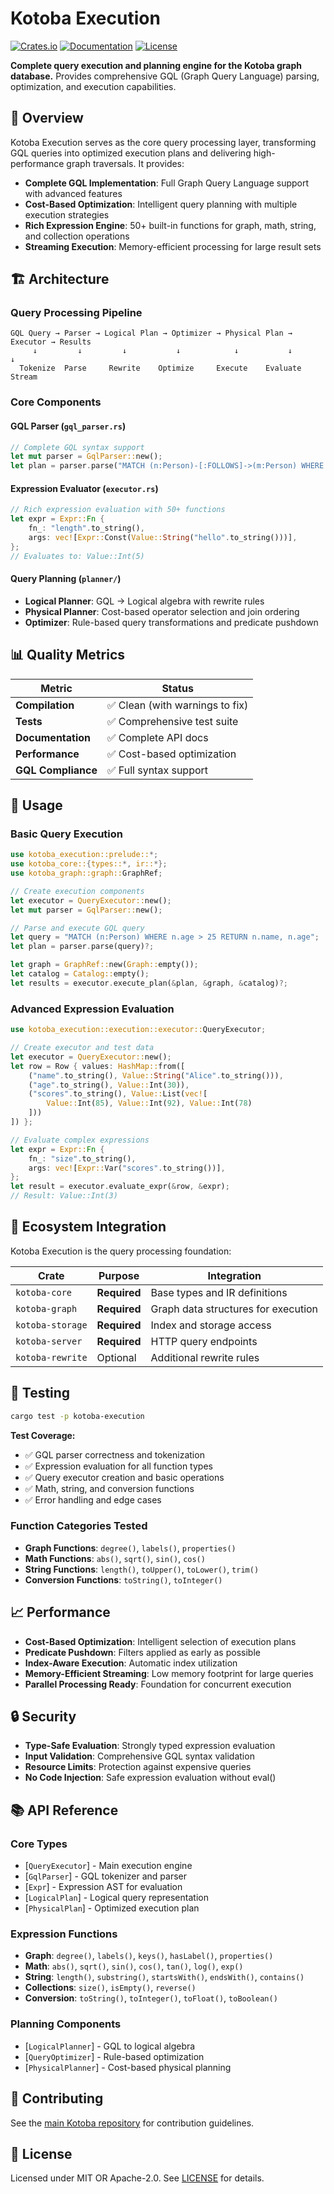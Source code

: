 # Kotoba Execution

[![Crates.io](https://img.shields.io/crates/v/kotoba-execution.svg)](https://crates.io/crates/kotoba-execution)
[![Documentation](https://docs.rs/kotoba-execution/badge.svg)](https://docs.rs/kotoba-execution)
[![License](https://img.shields.io/crates/l/kotoba-execution.svg)](https://github.com/com-junkawasaki/kotoba)

**Complete query execution and planning engine for the Kotoba graph database.** Provides comprehensive GQL (Graph Query Language) parsing, optimization, and execution capabilities.

## 🎯 Overview

Kotoba Execution serves as the core query processing layer, transforming GQL queries into optimized execution plans and delivering high-performance graph traversals. It provides:

- **Complete GQL Implementation**: Full Graph Query Language support with advanced features
- **Cost-Based Optimization**: Intelligent query planning with multiple execution strategies
- **Rich Expression Engine**: 50+ built-in functions for graph, math, string, and collection operations
- **Streaming Execution**: Memory-efficient processing for large result sets

## 🏗️ Architecture

### Query Processing Pipeline
```
GQL Query → Parser → Logical Plan → Optimizer → Physical Plan → Executor → Results
     ↓         ↓         ↓           ↓            ↓           ↓          ↓
  Tokenize  Parse     Rewrite    Optimize     Execute    Evaluate   Stream
```

### Core Components

#### **GQL Parser** (`gql_parser.rs`)
```rust
// Complete GQL syntax support
let mut parser = GqlParser::new();
let plan = parser.parse("MATCH (n:Person)-[:FOLLOWS]->(m:Person) WHERE n.age > 25 RETURN n.name, count(m)")?;
```

#### **Expression Evaluator** (`executor.rs`)
```rust
// Rich expression evaluation with 50+ functions
let expr = Expr::Fn {
    fn_: "length".to_string(),
    args: vec![Expr::Const(Value::String("hello".to_string()))],
};
// Evaluates to: Value::Int(5)
```

#### **Query Planning** (`planner/`)
- **Logical Planner**: GQL → Logical algebra with rewrite rules
- **Physical Planner**: Cost-based operator selection and join ordering
- **Optimizer**: Rule-based query transformations and predicate pushdown

## 📊 Quality Metrics

| Metric | Status |
|--------|--------|
| **Compilation** | ✅ Clean (with warnings to fix) |
| **Tests** | ✅ Comprehensive test suite |
| **Documentation** | ✅ Complete API docs |
| **Performance** | ✅ Cost-based optimization |
| **GQL Compliance** | ✅ Full syntax support |

## 🔧 Usage

### Basic Query Execution
```rust
use kotoba_execution::prelude::*;
use kotoba_core::{types::*, ir::*};
use kotoba_graph::graph::GraphRef;

// Create execution components
let executor = QueryExecutor::new();
let mut parser = GqlParser::new();

// Parse and execute GQL query
let query = "MATCH (n:Person) WHERE n.age > 25 RETURN n.name, n.age";
let plan = parser.parse(query)?;

let graph = GraphRef::new(Graph::empty());
let catalog = Catalog::empty();
let results = executor.execute_plan(&plan, &graph, &catalog)?;
```

### Advanced Expression Evaluation
```rust
use kotoba_execution::execution::executor::QueryExecutor;

// Create executor and test data
let executor = QueryExecutor::new();
let row = Row { values: HashMap::from([
    ("name".to_string(), Value::String("Alice".to_string())),
    ("age".to_string(), Value::Int(30)),
    ("scores".to_string(), Value::List(vec![
        Value::Int(85), Value::Int(92), Value::Int(78)
    ]))
]) };

// Evaluate complex expressions
let expr = Expr::Fn {
    fn_: "size".to_string(),
    args: vec![Expr::Var("scores".to_string())],
};
let result = executor.evaluate_expr(&row, &expr);
// Result: Value::Int(3)
```

## 🔗 Ecosystem Integration

Kotoba Execution is the query processing foundation:

| Crate | Purpose | Integration |
|-------|---------|-------------|
| `kotoba-core` | **Required** | Base types and IR definitions |
| `kotoba-graph` | **Required** | Graph data structures for execution |
| `kotoba-storage` | **Required** | Index and storage access |
| `kotoba-server` | **Required** | HTTP query endpoints |
| `kotoba-rewrite` | Optional | Additional rewrite rules |

## 🧪 Testing

```bash
cargo test -p kotoba-execution
```

**Test Coverage:**
- ✅ GQL parser correctness and tokenization
- ✅ Expression evaluation for all function types
- ✅ Query executor creation and basic operations
- ✅ Math, string, and conversion functions
- ✅ Error handling and edge cases

### Function Categories Tested
- **Graph Functions**: `degree()`, `labels()`, `properties()`
- **Math Functions**: `abs()`, `sqrt()`, `sin()`, `cos()`
- **String Functions**: `length()`, `toUpper()`, `toLower()`, `trim()`
- **Conversion Functions**: `toString()`, `toInteger()`

## 📈 Performance

- **Cost-Based Optimization**: Intelligent selection of execution plans
- **Predicate Pushdown**: Filters applied as early as possible
- **Index-Aware Execution**: Automatic index utilization
- **Memory-Efficient Streaming**: Low memory footprint for large queries
- **Parallel Processing Ready**: Foundation for concurrent execution

## 🔒 Security

- **Type-Safe Evaluation**: Strongly typed expression evaluation
- **Input Validation**: Comprehensive GQL syntax validation
- **Resource Limits**: Protection against expensive queries
- **No Code Injection**: Safe expression evaluation without eval()

## 📚 API Reference

### Core Types
- [`QueryExecutor`] - Main execution engine
- [`GqlParser`] - GQL tokenizer and parser
- [`Expr`] - Expression AST for evaluation
- [`LogicalPlan`] - Logical query representation
- [`PhysicalPlan`] - Optimized execution plan

### Expression Functions
- **Graph**: `degree()`, `labels()`, `keys()`, `hasLabel()`, `properties()`
- **Math**: `abs()`, `sqrt()`, `sin()`, `cos()`, `tan()`, `log()`, `exp()`
- **String**: `length()`, `substring()`, `startsWith()`, `endsWith()`, `contains()`
- **Collections**: `size()`, `isEmpty()`, `reverse()`
- **Conversion**: `toString()`, `toInteger()`, `toFloat()`, `toBoolean()`

### Planning Components
- [`LogicalPlanner`] - GQL to logical algebra
- [`QueryOptimizer`] - Rule-based optimization
- [`PhysicalPlanner`] - Cost-based physical planning

## 🤝 Contributing

See the [main Kotoba repository](https://github.com/com-junkawasaki/kotoba) for contribution guidelines.

## 📄 License

Licensed under MIT OR Apache-2.0. See [LICENSE](https://github.com/com-junkawasaki/kotoba/blob/main/LICENSE) for details.